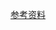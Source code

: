 [参考资料](http://www.c-s-a.org.cn/csa/ch/reader/create_pdf.aspx?file_no=20140439&flag=1&year_id=2014&quarter_id=4)
